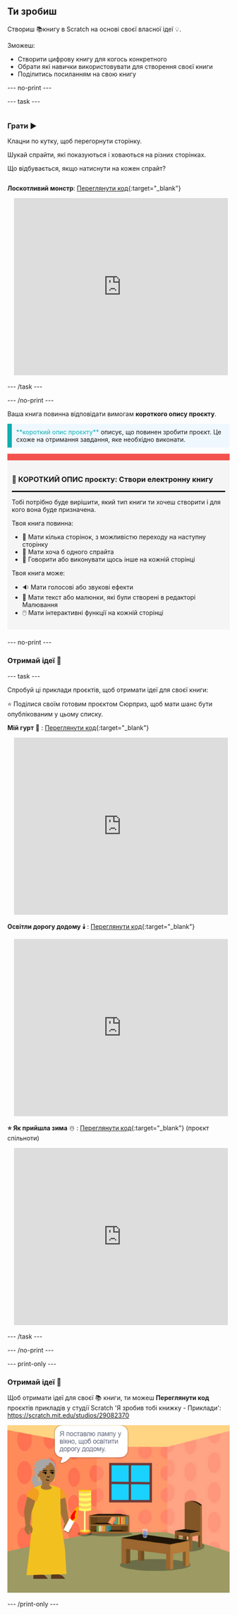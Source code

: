 ## Ти зробиш

Створиш 📚книгу в Scratch на основі своєї власної ідеї 💡.

Зможеш:

+ Створити цифрову книгу для когось конкретного
+ Обрати які навички використовувати для створення своєї книги
+ Поділитись посиланням на свою книгу

--- no-print ---

--- task ---

<div style="display: flex; flex-wrap: wrap">
<div style="flex-basis: 200px; flex-grow: 1">

### Грати ▶️ 

Клацни по кутку, щоб перегорнути сторінку.

Шукай спрайти, які показуються і ховаються на різних сторінках.
  
Що відбувається, якщо натиснути на кожен спрайт?

</div>
<div>
  
**Лоскотливий монстр**: [Переглянути код](https://scratch.mit.edu/projects/500189097/editor){:target="_blank"}
<div class="scratch-preview" style="margin-left: 15px;">
  <iframe allowtransparency="true" width="485" height="402" src="https://scratch.mit.edu/projects/embed/500189097/?autostart=false" frameborder="0"></iframe>
</div>

</div>
</div>

--- /task ---

--- /no-print ---

Ваша книга повинна відповідати вимогам **короткого опису проєкту**.

<p style="border-left: solid; border-width:10px; border-color: #0faeb0; background-color: aliceblue; padding: 10px;">
<span style="color: #0faeb0">**короткий опис проєкту**</span> описує, що повинен зробити проєкт. Це схоже на отримання завдання, яке необхідно виконати.
</p>

<div style="border-top: 15px solid #f3524f; background-color: whitesmoke; margin-bottom: 20px; padding: 10px;">

### 🎯 КОРОТКИЙ ОПИС проєкту: Створи **електронну книгу**
<hr style="border-top: 2px solid black;">

Тобі потрібно буде вирішити, який тип книги ти хочеш створити і для кого вона буде призначена. 

Твоя книга повинна:
+ 📃 Мати кілька сторінок, з можливістю переходу на наступну сторінку
+ 🐢 Мати хоча б одного спрайта
+ 💬 Говорити або виконувати щось інше на кожній сторінці

Твоя книга може:
+ 🔉 Мати голосові або звукові ефекти 
+ 🎨 Мати текст або малюнки, які були створені в редакторі Малювання 
+ 🖱️ Мати інтерактивні функції на кожній сторінці
</div>

--- no-print ---

### Отримай ідеї 💭

--- task ---

Спробуй ці приклади проєктів, щоб отримати ідеї для своєї книги:

⭐ Поділися своїм готовим проєктом Сюрприз, щоб мати шанс бути опублікованим у цьому списку.

**Мій гурт** 🎸 : [Переглянути код](https://scratch.mit.edu/projects/724148783/editor){:target="_blank"}
<div class="scratch-preview" style="margin-left: 15px;">
  <iframe allowtransparency="true" width="485" height="402" src="https://scratch.mit.edu/projects/embed/724148783/?autostart=false" frameborder="0"></iframe>
</div>

**Освітли дорогу додому** 🕯️ : [Переглянути код](https://scratch.mit.edu/projects/499860786/editor){:target="_blank"}
<div class="scratch-preview" style="margin-left: 15px;">
  <iframe allowtransparency="true" width="485" height="402" src="https://scratch.mit.edu/projects/embed/499860786/?autostart=false" frameborder="0"></iframe>
</div>

**⭐ Як прийшла зима** ☃️ : [Переглянути код](https://scratch.mit.edu/projects/707648744/editor){:target="_blank"} (проєкт спільноти)
<div class="scratch-preview" style="margin-left: 15px;">
  <iframe allowtransparency="true" width="485" height="402" src="https://scratch.mit.edu/projects/embed/707648744/?autostart=false" frameborder="0"></iframe>
</div>

--- /task ---

--- /no-print ---

--- print-only ---

### Отримай ідеї 💭

Щоб отримати ідеї для своєї 📚 книги, ти можеш **Переглянути код** проєктів прикладів у студії Scratch 'Я зробив тобі книжку - Приклади': https://scratch.mit.edu/studios/29082370

![Проєкт 'Освітли дорогу додому'.](images/showcase_static.png)

--- /print-only ---


